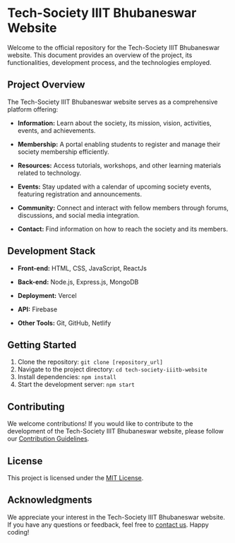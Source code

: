 # Tech-Society IIIT Bhubaneswar Website

Welcome to the official repository for the Tech-Society IIIT Bhubaneswar website. This document provides an overview of the project, its functionalities, development process, and the technologies employed.

## Project Overview

The Tech-Society IIIT Bhubaneswar website serves as a comprehensive platform offering:

- **Information:** Learn about the society, its mission, vision, activities, events, and achievements.
  
- **Membership:** A portal enabling students to register and manage their society membership efficiently.

- **Resources:** Access tutorials, workshops, and other learning materials related to technology.

- **Events:** Stay updated with a calendar of upcoming society events, featuring registration and announcements.

- **Community:** Connect and interact with fellow members through forums, discussions, and social media integration.

- **Contact:** Find information on how to reach the society and its members.

## Development Stack

- **Front-end:** HTML, CSS, JavaScript, ReactJs

- **Back-end:** Node.js, Express.js, MongoDB

- **Deployment:** Vercel

- **API:** Firebase

- **Other Tools:** Git, GitHub, Netlify

## Getting Started

1. Clone the repository: `git clone [repository_url]`
2. Navigate to the project directory: `cd tech-society-iiitb-website`
3. Install dependencies: `npm install`
4. Start the development server: `npm start`

## Contributing

We welcome contributions! If you would like to contribute to the development of the Tech-Society IIIT Bhubaneswar website, please follow our [Contribution Guidelines](CONTRIBUTING.md).

## License

This project is licensed under the [MIT License](LICENSE.md).

## Acknowledgments

We appreciate your interest in the Tech-Society IIIT Bhubaneswar website. If you have any questions or feedback, feel free to [contact us](CONTACT.md). Happy coding!
